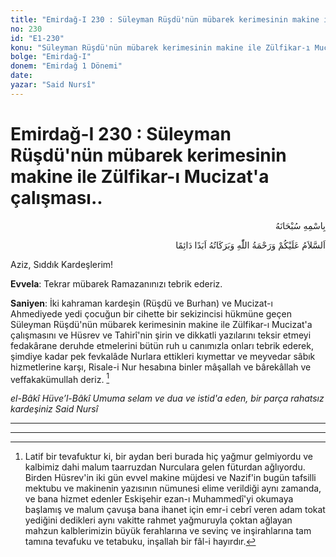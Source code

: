 ```yaml
---
title: "Emirdağ-I 230 : Süleyman Rüşdü'nün mübarek kerimesinin makine ile Zülfikar-ı Mucizat'a çalışması.."
no: 230
id: "E1-230"
konu: "Süleyman Rüşdü'nün mübarek kerimesinin makine ile Zülfikar-ı Mucizat'a çalışması.."
bolge: "Emirdağ-I"
donem: "Emirdağ 1 Dönemi"
date: 
yazar: "Said Nursî"
---
```


# Emirdağ-I 230 : Süleyman Rüşdü'nün mübarek kerimesinin makine ile Zülfikar-ı Mucizat'a çalışması..

<p class="arabic" dir="rtl" title="Meal: “Her türlü noksan sıfatlardan yüce olan Allah’ın adıyla.”">بِاسْمِهِ سُبْحَانَهُ</p>

<p class="arabic" dir="rtl" title="Meal: “Allah’ın selâmı, rahmeti ve bereketleri, ebedî ve dâimî olarak üzerinize olsun.”">اَلسَّلاَمُ عَلَيْكُمْ وَرَحْمَةُ اللّٰهِ وَبَرَكَاتُهُ اَبَدًا دَائِمًا</p>

Aziz, Sıddık Kardeşlerim!

**Evvela**: Tekrar mübarek Ramazanınızı tebrik ederiz.

**Saniyen**: İki kahraman kardeşin (Rüşdü ve Burhan) ve Mucizat-ı Ahmediyede yedi çocuğun bir cihette bir sekizincisi hükmüne geçen Süleyman Rüşdü'nün mübarek kerimesinin makine ile Zülfikar-ı Mucizat'a çalışmasını ve Hüsrev ve Tahirî'nin şirin ve dikkatli yazılarını teksir etmeyi fedakârane deruhde etmelerini bütün ruh u canımızla onları tebrik ederek, şimdiye kadar pek fevkalâde Nurlara ettikleri kıymettar ve meyvedar sâbık hizmetlerine karşı, Risale-i Nur hesabına binler mâşallah ve bârekâllah ve veffakakümullah deriz. [^1]

*el-Bâkî Hüve’l-Bâkî*
*Umuma selam ve dua ve istid'a eden,*
*bir parça rahatsız kardeşiniz*
*Said Nursî*

***

***
[^1]: Latif bir tevafuktur ki, bir aydan beri burada hiç yağmur gelmiyordu ve kalbimiz dahi malum taarruzdan Nurculara gelen füturdan ağlıyordu. Birden Hüsrev'in iki gün evvel makine müjdesi ve Nazif'in bugün tafsilli mektubu ve makinenin yazısının nümunesi elime verildiği aynı zamanda, ve bana hizmet edenler Eskişehir ezan-ı Muhammedî'yi okumaya başlamış ve malum çavuşa bana ihanet için emr-i cebrî veren adam tokat yediğini dedikleri aynı vakitte rahmet yağmuruyla çoktan ağlayan mahzun kalblerimizin büyük ferahlarına ve sevinç ve inşirahlarına tam tamına tevafuku ve tetabuku, inşallah bir fâl-i hayırdır.
